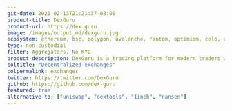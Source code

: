 ```yaml
---
git-date: 2021-02-13T21:21:37-08:00
product-title: DexGuru
product-url: https://dex.guru
image: /images/output_md/dexguru.jpg
ecosystem: ethereum, bsc, polygon, avalanche, fantom, optimism, celo, arbitrum, canto, gnosis
type: non-custodial
filter: Aggregators, No KYC
product-description: DexGuru is a trading platform for modern traders where in-depth on-chain analytics combined with trading capabilities.
coltitle: "Decentralized exchanges"
colpermalink: exchanges
twitter: https://twitter.com/DexGuru
github: https://github.com/dex-guru
featured: true
alternative-to: ["uniswap", "dextools", "1inch", "nansen"]
---
```

